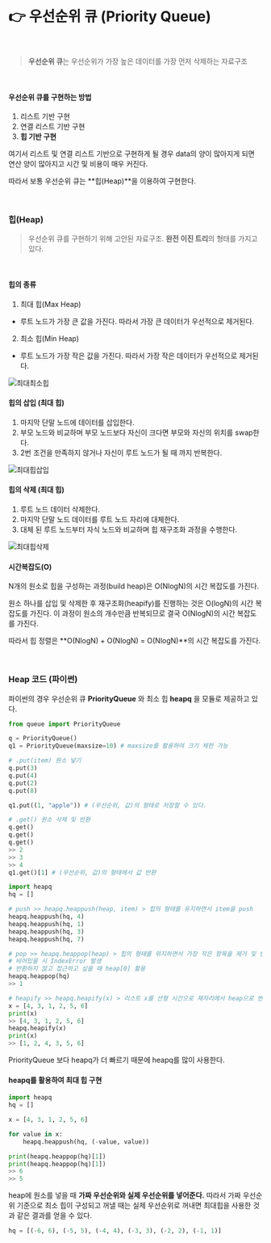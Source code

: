 # 👉 우선순위 큐 (Priority Queue)

</br>

> **우선순위 큐**는 우선순위가 가장 높은 데이터를 가장 먼저 삭제하는 자료구조

</br>

#### 우선순위 큐를 구현하는 방법

1. 리스트 기반 구현
2. 연결 리스트 기반 구현
3. **힙 기반 구현**

여기서 리스트 및 연결 리스트 기반으로 구현하게 될 경우 data의 양이 많아지게 되면 연산 양이 많아지고 시간 및 비용이 매우 커진다.

따라서 보통 우선순위 큐는 **힙(Heap)**을 이용하여 구현한다.

</br>

### 힙(Heap)

> 우선순위 큐를 구현하기 위해 고안된 자료구조. **완전 이진 트리**의 형태를 가지고 있다.

</br>

#### 힙의 종류

1.  최대 힙(Max Heap)
   - 루트 노드가 가장 큰 값을 가진다. 따라서 가장 큰 데이터가 우선적으로 제거된다.
2.  최소 힙(Min Heap)
   - 루트 노드가 가장 작은 값을 가진다. 따라서 가장 작은 데이터가 우선적으로 제거된다.

![최대최소힙](https://user-images.githubusercontent.com/97500667/174730302-cd94fc3a-378f-4fd6-bd54-8eeb1bfa5e5e.png)

#### 힙의 삽입 (최대 힙)

1. 마지막 단말 노드에 데이터를 삽입한다.
2. 부모 노드와 비교하며 부모 노드보다 자신이 크다면 부모와 자신의 위치를 swap한다.
3. 2번 조건을 만족하지 않거나 자신이 루트 노드가 될 때 까지 반복한다.

![최대힙삽입](https://user-images.githubusercontent.com/97500667/174731742-f5cdbc0e-f3d4-4646-b0aa-5824553405b7.png)

#### 힙의 삭제 (최대 힙)

1. 루트 노드 데이터 삭제한다.
2. 마지막 단말 노드 데이터를 루트 노드 자리에 대체한다.
3. 대체 된 루트 노드부터 자식 노드와 비교하며 힙 재구조화 과정을 수행한다.

![최대힙삭제](https://user-images.githubusercontent.com/97500667/174732283-cfb10201-16d7-422b-b77d-f68b290ae9f9.png)

#### 시간복잡도(O)

N개의 원소로 힙을 구성하는 과정(build heap)은 O(NlogN)의 시간 복잡도를 가진다.

원소 하나를 삽입 및 삭제한 후 재구조화(heapify)를 진행하는 것은 O(logN)의 시간 복잡도를 가진다. 이 과정이 원소의 개수만큼 반복되므로 결국 O(NlogN)의 시간 복잡도를 가진다.

따라서 힙 정렬은 **O(NlogN) + O(NlogN) = O(NlogN)**의 시간 복잡도를 가진다.

</br>

### Heap 코드 (파이썬)

파이썬의 경우 우선순위 큐 **PriorityQueue** 와 최소 힙 **heapq** 을 모듈로 제공하고 있다.

```python
from queue import PriorityQueue

q = PriorityQueue()
q1 = PriorityQueue(maxsize=10) # maxsize를 활용하여 크기 제한 가능

# .put(item) 원소 넣기
q.put(3)
q.put(4)
q.put(2)
q.put(8)

q1.put((1, "apple")) # (우선순위, 값)의 형태로 저장할 수 있다.

# .get() 원소 삭제 및 반환
q.get()
q.get()
q.get()
>> 2
>> 3
>> 4
q1.get()[1] # (우선순위, 값)의 형태에서 값 반환
```

```python
import heapq
hq = []

# push >> heapq.heappush(heap, item) > 힙의 형태를 유지하면서 item을 push
heapq.heappush(hq, 4)
heapq.heappush(hq, 1)
heapq.heappush(hq, 3)
heapq.heappush(hq, 7)

# pop >> heapq.heappop(heap) > 힙의 형태를 위지하면서 가장 작은 항목을 제거 및 반환
# 비어있을 시 IndexError 발생
# 반환하지 않고 접근하고 싶을 때 heap[0] 활용
heapq.heappop(hq)
>> 1

# heapify >> heapq.heapify(x) > 리스트 x를 선형 시간으로 제자리에서 heap으로 변환
x = [4, 3, 1, 2, 5, 6]
print(x)
>> [4, 3, 1, 2, 5, 6]
heapq.heapify(x)
print(x)
>> [1, 2, 4, 3, 5, 6]
```

PriorityQueue 보다 heapq가 더 빠르기 때문에 heapq를 많이 사용한다.

#### heapq를 활용하여 최대 힙 구현

```python
import heapq
hq = []

x = [4, 3, 1, 2, 5, 6]

for value in x:
    heapq.heappush(hq, (-value, value))

print(heapq.heappop(hq)[1])
print(heapq.heappop(hq)[1])
>> 6
>> 5
```

heap에 원소를 넣을 때 **가짜 우선순위와 실제 우선순위를 넣어준다.** 따라서 가짜 우선순위 기준으로 최소 힙이 구성되고 꺼낼 때는 실제 우선순위로 꺼내면 최대힙을 사용한 것과 같은 결과를 얻을 수 있다.

```python
hq = [(-6, 6), (-5, 5), (-4, 4), (-3, 3), (-2, 2), (-1, 1)]
```

